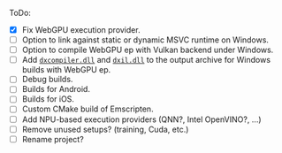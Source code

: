 ToDo:
- [x] Fix WebGPU execution provider.
- [ ] Option to link against static or dynamic MSVC runtime on Windows.
- [ ] Option to compile WebGPU ep with Vulkan backend under Windows.
- [ ] Add [`dxcompiler.dll`](https://github.com/alfatraining/ort-artifacts-staging/actions/runs/13452162958/job/37588407901#step:8:19204) and [`dxil.dll`](https://github.com/alfatraining/ort-artifacts-staging/actions/runs/13452162958/job/37588407901#step:8:19213) to the output archive for Windows builds with WebGPU ep.
- [ ] Debug builds.
- [ ] Builds for Android.
- [ ] Builds for iOS.
- [ ] Custom CMake build of Emscripten.
- [ ] Add NPU-based execution providers (QNN?, Intel OpenVINO?, ...)
- [ ] Remove unused setups? (training, Cuda, etc.)
- [ ] Rename project?
